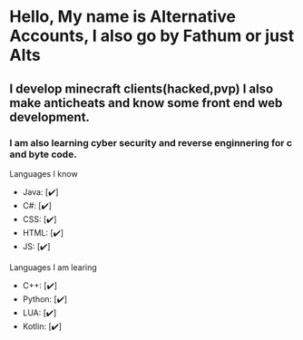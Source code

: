 # Hello, My name is Alternative Accounts, I also go by Fathum or just Alts

##         I develop minecraft clients(hacked,pvp) I also make anticheats and know some front end web development.

###             I am also learning cyber security and reverse enginnering for c and byte code.


Languages I know
- Java: [✔️]
- C#: [✔️]
- CSS: [✔️]
- HTML: [✔️]
- JS: [✔️]


Languages I am learing
- C++: [✔️]
- Python: [✔️]
- LUA: [✔️]
- Kotlin: [✔️]
